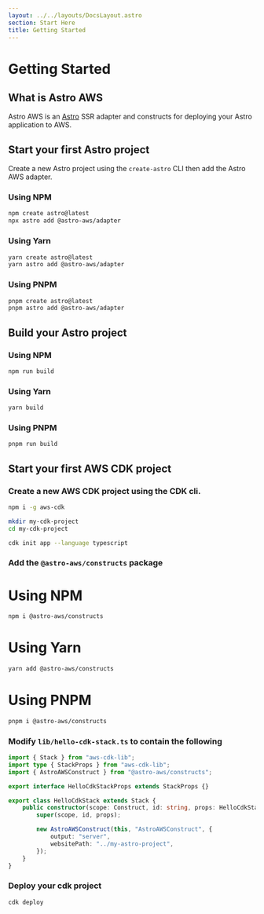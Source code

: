 ```yaml
---
layout: ../../layouts/DocsLayout.astro
section: Start Here
title: Getting Started
---
```


# Getting Started

## What is Astro AWS

Astro AWS is an [Astro](https://astro.build/) SSR adapter and constructs for deploying your Astro application to AWS.

## Start your first Astro project

Create a new Astro project using the `create-astro` CLI then add the Astro AWS adapter.

### Using NPM

```sh
npm create astro@latest
npx astro add @astro-aws/adapter
```

### Using Yarn

```sh
yarn create astro@latest
yarn astro add @astro-aws/adapter
```

### Using PNPM

```sh
pnpm create astro@latest
pnpm astro add @astro-aws/adapter
```

## Build your Astro project

### Using NPM

```sh
npm run build
```

### Using Yarn

```sh
yarn build
```

### Using PNPM

```sh
pnpm run build
```

## Start your first AWS CDK project

### Create a new AWS CDK project using the CDK cli.

```sh
npm i -g aws-cdk

mkdir my-cdk-project
cd my-cdk-project

cdk init app --language typescript
```

### Add the `@astro-aws/constructs` package

# Using NPM

```sh
npm i @astro-aws/constructs
```

# Using Yarn

```sh
yarn add @astro-aws/constructs
```

# Using PNPM

```sh
pnpm i @astro-aws/constructs
```

### Modify `lib/hello-cdk-stack.ts` to contain the following

```ts
import { Stack } from "aws-cdk-lib";
import type { StackProps } from "aws-cdk-lib";
import { AstroAWSConstruct } from "@astro-aws/constructs";

export interface HelloCdkStackProps extends StackProps {}

export class HelloCdkStack extends Stack {
	public constructor(scope: Construct, id: string, props: HelloCdkStackProps) {
		super(scope, id, props);

		new AstroAWSConstruct(this, "AstroAWSConstruct", {
			output: "server",
			websitePath: "../my-astro-project",
		});
	}
}
```

### Deploy your cdk project

```sh
cdk deploy
```
